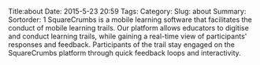Title:about
Date: 2015-5-23 20:59
Tags:
Category:
Slug: about
Summary:
Sortorder: 1
SquareCrumbs is a mobile learning software that facilitates the conduct of mobile learning trails. Our platform allows educators to digitise and conduct learning trails, while gaining a real-time view of participants' responses and feedback. Participants of the trail stay engaged on the SquareCrumbs platform through quick feedback loops and interactivity.